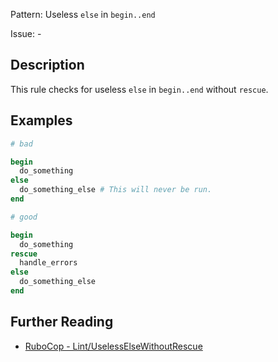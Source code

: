 Pattern: Useless `else` in `begin..end`

Issue: -

## Description

This rule checks for useless `else` in `begin..end` without `rescue`.

## Examples

```ruby
# bad

begin
  do_something
else
  do_something_else # This will never be run.
end
```
```ruby
# good

begin
  do_something
rescue
  handle_errors
else
  do_something_else
end
```

## Further Reading

* [RuboCop - Lint/UselessElseWithoutRescue](https://docs.rubocop.org/rubocop/cops_lint.html#lintuselesselsewithoutrescue)
